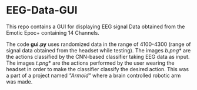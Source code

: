# EEG-Data-GUI

This repo contains a GUI for displaying EEG signal Data obtained from the Emotic Epoc+ containing 14 Channels.

The code **gui.py** uses randomized data in the range of 4100-4300 (range of signal data obtained from the headset while testing). The images **b*.png** are the actions classified by the CNN-based classifier taking EEG data as input. The  images **t*.png** are the actions performed by the user wearing the headset in order to make the classifier classify the desired action. This was a part of a project named *"Armoid"* where a brain controlled robotic arm was made.

